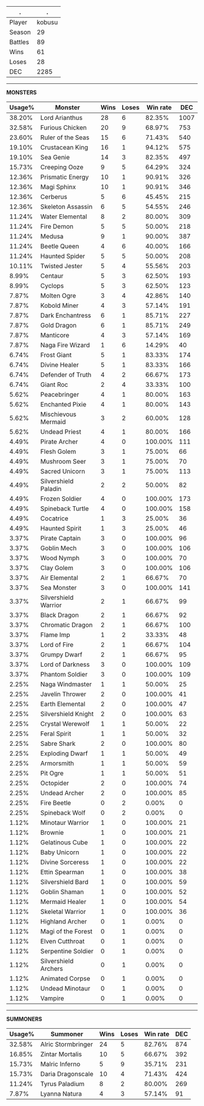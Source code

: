 .|.
|-|-
Player|kobusu
Season|29
Battles|89
Wins|61
Loses|28
DEC|2285

---
**MONSTERS**

Usage%|Monster|Wins|Loses|Win rate|DEC|
-|-|-|-|-|-|
38.20%|Lord Arianthus|28|6|82.35%|1007|
32.58%|Furious Chicken|20|9|68.97%|753|
23.60%|Ruler of the Seas|15|6|71.43%|540|
19.10%|Crustacean King|16|1|94.12%|575|
19.10%|Sea Genie|14|3|82.35%|497|
15.73%|Creeping Ooze|9|5|64.29%|324|
12.36%|Prismatic Energy|10|1|90.91%|326|
12.36%|Magi Sphinx|10|1|90.91%|346|
12.36%|Cerberus|5|6|45.45%|215|
12.36%|Skeleton Assassin|6|5|54.55%|246|
11.24%|Water Elemental|8|2|80.00%|309|
11.24%|Fire Demon|5|5|50.00%|218|
11.24%|Medusa|9|1|90.00%|387|
11.24%|Beetle Queen|4|6|40.00%|166|
11.24%|Haunted Spider|5|5|50.00%|208|
10.11%|Twisted Jester|5|4|55.56%|203|
8.99%|Centaur|5|3|62.50%|193|
8.99%|Cyclops|5|3|62.50%|123|
7.87%|Molten Ogre|3|4|42.86%|140|
7.87%|Kobold Miner|4|3|57.14%|191|
7.87%|Dark Enchantress|6|1|85.71%|227|
7.87%|Gold Dragon|6|1|85.71%|249|
7.87%|Manticore|4|3|57.14%|169|
7.87%|Naga Fire Wizard|1|6|14.29%|40|
6.74%|Frost Giant|5|1|83.33%|174|
6.74%|Divine Healer|5|1|83.33%|166|
6.74%|Defender of Truth|4|2|66.67%|173|
6.74%|Giant Roc|2|4|33.33%|100|
5.62%|Peacebringer|4|1|80.00%|163|
5.62%|Enchanted Pixie|4|1|80.00%|143|
5.62%|Mischievous Mermaid|3|2|60.00%|128|
5.62%|Undead Priest|4|1|80.00%|166|
4.49%|Pirate Archer|4|0|100.00%|111|
4.49%|Flesh Golem|3|1|75.00%|66|
4.49%|Mushroom Seer|3|1|75.00%|70|
4.49%|Sacred Unicorn|3|1|75.00%|113|
4.49%|Silvershield Paladin|2|2|50.00%|82|
4.49%|Frozen Soldier|4|0|100.00%|173|
4.49%|Spineback Turtle|4|0|100.00%|158|
4.49%|Cocatrice|1|3|25.00%|36|
4.49%|Haunted Spirit|1|3|25.00%|46|
3.37%|Pirate Captain|3|0|100.00%|96|
3.37%|Goblin Mech|3|0|100.00%|106|
3.37%|Wood Nymph|3|0|100.00%|70|
3.37%|Clay Golem|3|0|100.00%|106|
3.37%|Air Elemental|2|1|66.67%|70|
3.37%|Sea Monster|3|0|100.00%|141|
3.37%|Silvershield Warrior|2|1|66.67%|99|
3.37%|Black Dragon|2|1|66.67%|92|
3.37%|Chromatic Dragon|2|1|66.67%|100|
3.37%|Flame Imp|1|2|33.33%|48|
3.37%|Lord of Fire|2|1|66.67%|104|
3.37%|Grumpy Dwarf|2|1|66.67%|95|
3.37%|Lord of Darkness|3|0|100.00%|109|
3.37%|Phantom Soldier|3|0|100.00%|109|
2.25%|Naga Windmaster|1|1|50.00%|25|
2.25%|Javelin Thrower|2|0|100.00%|41|
2.25%|Earth Elemental|2|0|100.00%|47|
2.25%|Silvershield Knight|2|0|100.00%|63|
2.25%|Crystal Werewolf|1|1|50.00%|22|
2.25%|Feral Spirit|1|1|50.00%|32|
2.25%|Sabre Shark|2|0|100.00%|80|
2.25%|Exploding Dwarf|1|1|50.00%|49|
2.25%|Armorsmith|1|1|50.00%|59|
2.25%|Pit Ogre|1|1|50.00%|51|
2.25%|Octopider|2|0|100.00%|74|
2.25%|Undead Archer|2|0|100.00%|85|
2.25%|Fire Beetle|0|2|0.00%|0|
2.25%|Spineback Wolf|0|2|0.00%|0|
1.12%|Minotaur Warrior|1|0|100.00%|21|
1.12%|Brownie|1|0|100.00%|21|
1.12%|Gelatinous Cube|1|0|100.00%|22|
1.12%|Baby Unicorn|1|0|100.00%|22|
1.12%|Divine Sorceress|1|0|100.00%|22|
1.12%|Ettin Spearman|1|0|100.00%|38|
1.12%|Silvershield Bard|1|0|100.00%|59|
1.12%|Goblin Shaman|1|0|100.00%|52|
1.12%|Mermaid Healer|1|0|100.00%|54|
1.12%|Skeletal Warrior|1|0|100.00%|36|
1.12%|Highland Archer|0|1|0.00%|0|
1.12%|Magi of the Forest|0|1|0.00%|0|
1.12%|Elven Cutthroat|0|1|0.00%|0|
1.12%|Serpentine Soldier|0|1|0.00%|0|
1.12%|Silvershield Archers|0|1|0.00%|0|
1.12%|Animated Corpse|0|1|0.00%|0|
1.12%|Undead Minotaur|0|1|0.00%|0|
1.12%|Vampire|0|1|0.00%|0|

---
**SUMMONERS**

Usage%|Summoner|Wins|Loses|Win rate|DEC|
-|-|-|-|-|-|
32.58%|Alric Stormbringer|24|5|82.76%|874|
16.85%|Zintar Mortalis|10|5|66.67%|392|
15.73%|Malric Inferno|5|9|35.71%|231|
15.73%|Daria Dragonscale|10|4|71.43%|424|
11.24%|Tyrus Paladium|8|2|80.00%|269|
7.87%|Lyanna Natura|4|3|57.14%|91|
